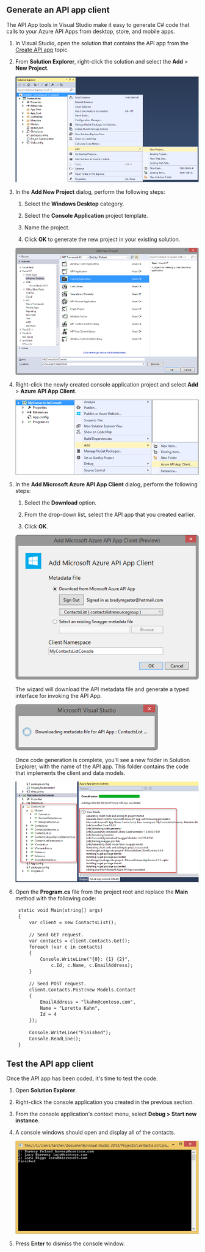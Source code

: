 ## Generate an API app client 

The API App tools in Visual Studio make it easy to generate C# code that calls to your Azure API Apps from desktop, store, and mobile apps. 

1. In Visual Studio, open the solution that contains the API app from the [Create API app](app-service-dotnet-create-api-app.md) topic. 

2. From **Solution Explorer**, right-click the solution and select the **Add** > **New Project**.

	![Add a new project](./media/app-service-dotnet-debug-api-app-gen-api-client/01-add-new-project-v3.png)

3. In the **Add New Project** dialog, perform the following steps:

	1. Select the **Windows Desktop** category.
	
	2. Select the **Console Application** project template.
	
	3. Name the project.
	
	4. Click **OK** to generate the new project in your existing solution.
	
	![Add a new project](./media/app-service-dotnet-debug-api-app-gen-api-client/02-contact-list-console-project-v3.png)

4. Right-click the newly created console application project and select **Add** > **Azure API App Client**. 

	![Add a new Client](./media/app-service-dotnet-debug-api-app-gen-api-client/03-add-azure-api-client-v3.png)
	
5. In the **Add Microsoft Azure API App Client** dialog, perform the following steps: 

	1. Select the **Download** option. 
	
	2. From the drop-down list, select the API app that you created earlier. 
	
	3. Click **OK**. 

	![Generation Screen](./media/app-service-dotnet-debug-api-app-gen-api-client/04-select-the-api-v3.png)

	The wizard will download the API metadata file and generate a typed interface for invoking the API App.

	![Generation Happening](./media/app-service-dotnet-debug-api-app-gen-api-client/05-metadata-downloading-v3.png)

	Once code generation is complete, you'll see a new folder in Solution Explorer, with the name of the API app. This folder contains the code that implements the client and data models. 

	![Generation Complete](./media/app-service-dotnet-debug-api-app-gen-api-client/06-code-gen-output-v3.png)

6. Open the **Program.cs** file from the project root and replace the **Main** method with the following code: 

		static void Main(string[] args)
	    {
	        var client = new ContactsList();
	
	        // Send GET request.
	        var contacts = client.Contacts.Get();
	        foreach (var c in contacts)
	        {
	            Console.WriteLine("{0}: {1} {2}",
	                c.Id, c.Name, c.EmailAddress);
	        }
	
	        // Send POST request.
			client.Contacts.Post(new Models.Contact
		    {
		        EmailAddress = "lkahn@contoso.com",
		        Name = "Loretta Kahn",
		        Id = 4
		    });
	
	        Console.WriteLine("Finished");
	        Console.ReadLine();
	    }

## Test the API app client

Once the API app has been coded, it's time to test the code.

1. Open **Solution Explorer**.

2. Right-click the console application you created in the previous section.

3. From the console application's context menu, select **Debug > Start new instance**. 

4. A console windows should open and display all of the contacts. 

	![Running console app](./media/app-service-dotnet-debug-api-app-gen-api-client/running-console-app.png)

5. Press **Enter** to dismiss the console window.          
